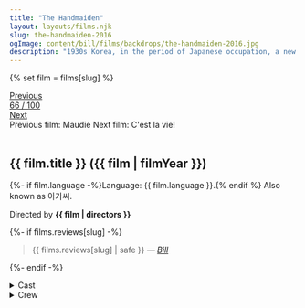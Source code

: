 ```yaml
---
title: "The Handmaiden"
layout: layouts/films.njk
slug: the-handmaiden-2016
ogImage: content/bill/films/backdrops/the-handmaiden-2016.jpg
description: "1930s Korea, in the period of Japanese occupation, a new girl, Sookee, is hired as a handmaiden to a Japanese heiress, Hideko, who lives a secluded life on a large countryside estate with her domineering Uncle Kouzuki. But the maid has a secret. She is a pickpocket recruited by a swindler posing as a Japanese Count to help him seduce the Lady to elope with him, rob her of her fortune, and lock her up in a madhouse. The plan seems to proceed according to plan until Sookee and Hideko discover some unexpected emotions."
---
```


{% set film = films[slug] %}

<nav class="films">
  <div class="prev">
    <a href="../maudie-2016"><i class="fa-solid fa-chevron-left fa-xs"></i> Previous</a>
  </div>
  <div>
    <a class="simple" href="../">66 / 100</a>
  </div>
  <div class="next">
    <a href="../cest-la-vie-2017">Next <i class="fa-solid fa-chevron-right fa-xs"></i></a>
  </div>
  <div class="hint">
    <span class="prev-hint">
      <span class="sr-only">Previous film:</span>
      Maudie
    </span>
    <span class="next-hint">
      <span class="sr-only">Next film:</span>
      C'est la vie!
    </span>
  </div>
</nav>

<article class="film slug-the-handmaiden-2016">
  <div class="backdrop-and-poster">
    <img class="poster" src="../films/posters/{{ slug }}.jpg" alt="">
    <img class="backdrop" src="../films/backdrops/{{ slug }}.jpg" alt="">
  </div>

  <h1>{{ film.title }} ({{ film | filmYear }})</h1>

  <p>
    {%- if film.language -%}Language: {{ film.language }}.{% endif %}
    Also known as 아가씨.
  </p>

  <p class="director">
    Directed by <strong>{{ film | directors }}</strong>
  </p>

  {%- if films.reviews[slug] -%}
    <blockquote> 
      {{ films.reviews[slug] | safe }} <em>—&nbsp;<a href="/bill">Bill</a></em>
    </blockquote> 
  {%- endif -%}

  <section class="film-detail">
    <div>
      <details>
        <summary>
          <i class="fa-solid fa-masks-theater"></i>
          Cast
        </summary>
        <ul>
          {%- for cast in film.credits.cast -%}
            <li>
              {{ cast.name }} as <em>{{ cast.character }}</em>
            </li>
          {%- endfor -%}
        </ul>
      </details>
      <details>
        <summary>
          <i class="fa-solid fa-clapperboard"></i>
          Crew
        </summary>
        <ul>
          {%- for crew in film.credits.crew -%}
            <li>
              {{ crew.name }} &mdash; <em>{{ crew.job }}</em>
            </li>
          {%- endfor -%}
        </ul>
      </details>
    </div>
  </section>
</article>
